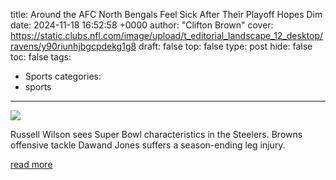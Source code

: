 title: Around the AFC North Bengals Feel Sick After Their Playoff Hopes Dim
date: 2024-11-18 16:52:58 +0000
author: "Clifton Brown"
cover: https://static.clubs.nfl.com/image/upload/t_editorial_landscape_12_desktop/ravens/y90riunhjbgcpdekg1g8
draft: false
top: false
type: post
hide: false
toc: false
tags:
  - Sports
categories:
  - sports
---

![](https://static.clubs.nfl.com/image/upload/t_editorial_landscape_12_desktop/ravens/y90riunhjbgcpdekg1g8)

Russell Wilson sees Super Bowl characteristics in the Steelers. Browns offensive tackle Dawand Jones suffers a season-ending leg injury.

[read more](https://www.baltimoreravens.com/news/bengals-feel-sick-close-loss-zac-taylor-joe-burrow-russell-wilson-dawand-jones-injury-week-11)
